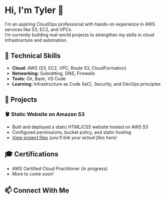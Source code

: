 # Hi, I'm Tyler 👋

I'm an aspiring CloudOps professional with hands-on experience in AWS services like S3, EC2, and VPCs.  
I’m currently building real-world projects to strengthen my skills in cloud infrastructure and automation.

## 🧰 Technical Skills
- **Cloud:** AWS (S3, EC2, VPC, Route 53, CloudFormation)
- **Networking:** Subnetting, DNS, Firewalls
- **Tools:** Git, Bash, VS Code
- **Learning:** Infrastructure as Code (IaC), Security, and DevOps principles

## 🧱 Projects
### 🪣 Static Website on Amazon S3
- Built and deployed a static HTML/CSS website hosted on AWS S3  
- Configured permissions, bucket policy, and static hosting  
- [View project files](#) *(you’ll link your actual files here)*

## 🎓 Certifications
- AWS Certified Cloud Practitioner (in progress)
- More to come soon!

## 📫 Connect With Me
